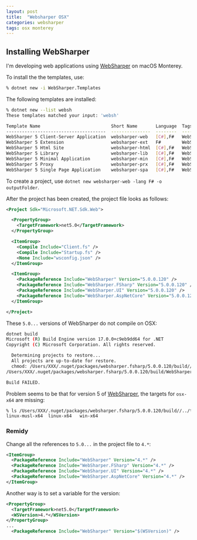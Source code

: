 ```yaml
---
layout: post
title:  "Websharper OSX"
categories: websharper 
tags: osx monterey
---
```


## Installing WebSharper

I'm developing web applications using [WebSharper][websharper-home] on macOS Monterey. 

To install the the templates, use:

~~~~sh
% dotnet new -i WebSharper.Templates
~~~~

The following templates are installed:

```sh
% dotnet new --list websh
These templates matched your input: 'websh'

Template Name                           Short Name       Language  Tags          
--------------------------------------  ---------------  --------  --------------
WebSharper 5 Client-Server Application  websharper-web   [C#],F#   WebSharper/Web
WebSharper 5 Extension                  websharper-ext   F#        WebSharper    
WebSharper 5 Html Site                  websharper-html  [C#],F#   WebSharper/Web
WebSharper 5 Library                    websharper-lib   [C#],F#   WebSharper    
WebSharper 5 Minimal Application        websharper-min   [C#],F#   WebSharper/Web
WebSharper 5 Proxy                      websharper-prx   [C#],F#   WebSharper    
WebSharper 5 Single Page Application    websharper-spa   [C#],F#   WebSharper/Web
```

To create a project, use `dotnet new websharper-web -lang F# -o outputFolder`.

After the project has been created, the project file looks as follows:

```xml
<Project Sdk="Microsoft.NET.Sdk.Web">

  <PropertyGroup>
    <TargetFramework>net5.0</TargetFramework>
  </PropertyGroup>

  <ItemGroup>
    <Compile Include="Client.fs" />
    <Compile Include="Startup.fs" />
    <None Include="wsconfig.json" />
  </ItemGroup>

  <ItemGroup>
    <PackageReference Include="WebSharper" Version="5.0.0.120" />    
    <PackageReference Include="WebSharper.FSharp" Version="5.0.0.120" />
    <PackageReference Include="WebSharper.UI" Version="5.0.0.120" />
    <PackageReference Include="WebSharper.AspNetCore" Version="5.0.0.120" />
  </ItemGroup>

</Project>
```

These `5.0...` versions of WebSharper do not compile on OSX:

```sh
dotnet build
Microsoft (R) Build Engine version 17.0.0+c9eb9dd64 for .NET
Copyright (C) Microsoft Corporation. All rights reserved.

  Determining projects to restore...
  All projects are up-to-date for restore.
  chmod: /Users/XXX/.nuget/packages/websharper.fsharp/5.0.0.120/build//../tools/net5.0/osx-x64//wsfsc.sh: No such file or directory
/Users/XXX/.nuget/packages/websharper.fsharp/5.0.0.120/build/WebSharper.FSharp.targets(61,5): error MSB3073: The command "chmod u+x '/Users/XXX/.nuget/packages/websharper.fsharp/5.0.0.120/build//../tools/net5.0/osx-x64//wsfsc.sh'" exited with code 1. [/Users/XXX/Projects/mywebsharper/Exercise1/Exercise1.fsproj]

Build FAILED.
```

Problem seems to be that for version 5 of [WebSharper][websharper-home], the targets for `osx-x64` are missing:

```sh
% ls /Users/XXX/.nuget/packages/websharper.fsharp/5.0.0.120/build//../tools/net5.0
linux-musl-x64	linux-x64	win-x64
```

### Remidy

Change all the references to `5.0...` in the project file to `4.*`:

```xml
<ItemGroup>
  <PackageReference Include="WebSharper" Version="4.*" />    
  <PackageReference Include="WebSharper.FSharp" Version="4.*" />
  <PackageReference Include="WebSharper.UI" Version="4.*" />
  <PackageReference Include="WebSharper.AspNetCore" Version="4.*" />
</ItemGroup>
```

Another way is to set a variable for the version:

```xml
<PropertyGroup>
  <TargetFramework>net5.0</TargetFramework>
  <WSVersion>4.*</WSVersion>
</PropertyGroup>
...
  <PackageReference Include="WebSharper" Version="$(WSVersion)" />  
```



[websharper-home]:  {{site.websharper_link}}
